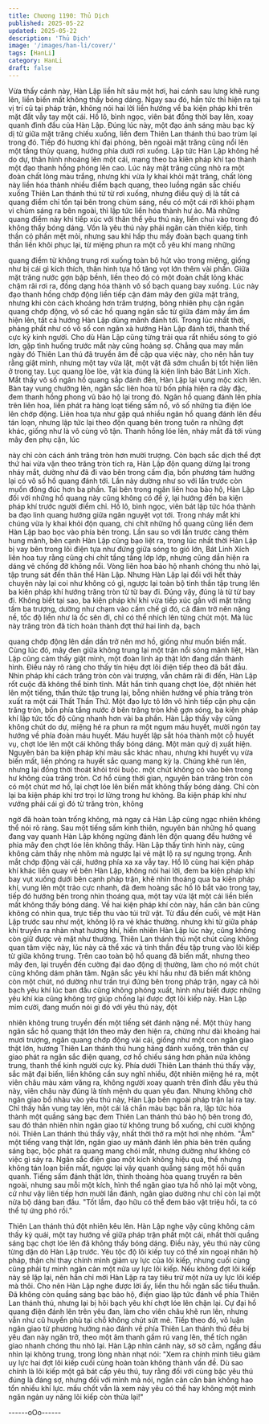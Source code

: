 ```yaml
---
title: Chương 1190: Thủ Dịch
published: 2025-05-22
updated: 2025-05-22
description: 'Thủ Dịch'
image: '/images/han-li/cover/'
tags: [HanLi]
category: HanLi
draft: false
---
```


Vừa thấy cảnh này, Hàn Lập liền hít sâu một hơi, hai cánh sau
lưng khẽ rung lên, liền biến mất không thấy bóng dáng.
Ngay sau đó, hắn tức thì hiện ra tại vị trí cũ tại pháp trận, không
nói hai lời liền hướng về ba kiện pháp khi trên mặt đất vẫy tay một
cái.
Hồ lô, bình ngọc, viên bát đồng thời bay lên, xoay quanh đình đầu
của Hàn Lập.
Đúng lúc này, một đạo ánh sáng màu bạc kỳ dị từ giữa mặt trăng
chiếu xuống, liền đem Thiên Lan thánh thú bao trùm lại trong đó.
Tiếp đó hương khí đại phóng, bên ngoài mặt trăng cũng nổi lên
một tầng thủy quang, hướng phía dưới rơi xuống.
Lập tức Hàn Lập không hề do dự, thân hình nhoáng lên một cái,
mang theo ba kiên pháp khí tạo thành một đạo thanh hồng phóng
lên cao.
Lúc này mặt trăng cũng nhỏ ra một đoàn chất lỏng màu trắng,
nhưng khi vừa ly khai khỏi mặt trăng, chất lòng này liền hóa thành
nhiều điểm bạch quang, theo luồng ngân sắc chiếu xuống Thiên
Lan thánh thú từ từ rơi xuống, nhưng điều quỷ dị là tất cả quang
điểm chỉ tồn tại bên trong chùm sáng, nếu có một cái rời khỏi
phạm vi chùm sáng ra bên ngoài, thì lập tức liền hóa thành hư ảo.
Mà những quang điểm này khi tiếp xúc với thân thể yêu thú này,
liền chui vào trong đó không thấy bóng dáng.
Vốn là yêu thú này phải ngăn cản thiên kiếp, tinh thần có phần
mệt mỏi, nhưng sau khi hấp thu mấy đoàn bạch quang tinh thần
liền khôi phục lại, từ miệng phun ra một cỗ yêu khí mang những

quang điểm từ không trung rơi xuống toàn bộ hút vào trong
miệng, giống như bị cái gì kích thích, thân hình tựa hồ tăng vọt
lớn thêm vài phần.
Giữa mặt trăng nước gợn bập bềnh, liền theo đó có một đoàn
chất lỏng khác chậm rãi rơi ra, đồng dạng hóa thành vô số bạch
quang bay xuống.
Lúc này đạo thanh hồng chớp động liền tiếp cận đám mây đen
giữa mặt trăng, nhưng khi còn cách khoảng hơn trăm trượng,
bông nhiên phụ cận ngân quang chớp động, vô số các hồ quang
ngân sắc từ giữa đám mây ầm ầm hiện lên, tất cả hướng Hàn
Lập dũng mãnh đánh tới.
Trong lúc nhất thời, phảng phất như có vô số con ngân xà hướng
Hàn Lập đánh tới, thanh thế cực kỳ kinh người.
Cho dù Hàn Lập cũng từng trải qua rất nhiều sóng to gió lơn, gặp
tình huống trước mắt này cũng hoảng sợ.
Chẳng qua may mắn ngày đó Thiên Lan thú đã truyền âm đề cập
qua việc này, cho nên hắn tuy rằng giật mình, nhưng một tay vừa
lật, một vật đã sớm chuẩn bị tốt hiện liên ở trong tay.
Lục quang lòe lòe, vật kia đúng là kiện linh bảo Bát Linh Xích.
Mắt thấy vô số ngân hồ quang sắp đánh đến, Hàn Lập lại vung
mộc xích lên.
Bàn tay vung chưởng lên, ngân sắc liên hoa từ bốn phía hiện ra
dày đặc, đem thanh hồng phong vũ bảo hộ lại trong đó.
Ngân hồ quang đánh lên phía trên liên hoa, liền phát ra hàng loạt
tiếng sấm nổ, vô số những tia điện lóe lên chớp động.
Liên hoa tựa như gặp quá nhiều ngân hồ quang đánh lên đều tán
loạn, nhưng lập tức lại theo độn quang bên trong tuôn ra những
đợt khác, giống như là vô cùng vô tận.
Thanh hồng lóe lên, nháy mắt đã tới vùng mây đen phụ cận, lúc

này chỉ còn cách ánh trăng tròn hơn mười trượng.
Còn bạch sắc dịch thể đợt thứ hai vừa vặn theo trăng tròn tích ra,
Hàn Lập độn quang dừng lại trong nháy mắt, dường như đã đi
vào bên trong cấm địa, bốn phương tám hướng lại có vô số hồ
quang đánh tới.
Lần này dường như so với lần trước còn muốn đông đúc hơn ba
phần. Tại bên trong ngân liên hoa bảo hộ, Hàn Lập đối với những
hồ quang này cũng không có để ý, lại hướng đến ba kiện pháp
khí trước người điểm chỉ.
Hồ lô, bình ngọc, viên bát lập tức hóa thành ba đạo linh quang
hướng giữa ngân nguyệt vọt tới.
Trong nháy mắt khi chúng vừa ly khai khỏi độn quang, chi chít
những hồ quang cũng liền đem Hàn Lập bao bọc vào phía bên
trong.
Lần sau so với lần trước càng thêm hung mãnh, bên cạnh Hàn
Lập cũng bạo liệt ra, trong lúc nhất thời Hàn Lập bị vay bên trong
lôi điện tựa như đứng giữa sóng to gió lớn, Bát Linh Xích liên hoa
tuy rằng cũng chi chít tầng tầng lớp lớp, nhưng cũng dần hiện ra
dáng vẻ chống đỡ không nổi.
Vòng liên hoa bảo hộ nhanh chóng thu nhỏ lại, tập trung sát đến
thân thể Hàn Lập.
Nhưng Hàn Lập lại đối với hết thảy chuyện này lại coi như không
có gì, ngược lại toàn bộ tinh thần tập trung lên ba kiên pháp khí
hướng trăng tròn từ từ bay đi.
Đúng vậy, đúng là từ từ bay đi.
Không biết tại sao, ba kiện pháp khí khi vừa tiếp xúc gần với mặt
trăng tầm ba trượng, dường như chạm vào cấm chế gì đó, cả
đám trở nên nặng nề, tốc độ liền như là ốc sên đi, chỉ có thể
nhích lên từng chút một.
Mà lúc này trăng tròn đã tích hoàn thành đợt thứ hai linh dạ, bạch

quang chớp động lên dần dần trở nên mơ hồ, giống như muốn
biến mất.
Cùng lúc đó, mây đen giữa không trung lại một trận nổi sóng
mãnh liệt, Hàn Lập cũng cảm thấy giật mình, một đoàn linh áp
thật lớn đang dần thành hình. Điều này rõ ràng cho thấy tín hiệu
đợt lôi điện tiếp theo đã bắt đầu.
Nhìn pháp khí cách trăng tròn còn vài trượng, vẫn châm rãi đi
đến, Hàn Lập rốt cuộc đã không thể bình tĩnh.
Mắt hắn tinh quang chợt lóe, đột nhiên hét lên một tiếng, thần
thức tập trung lại, bỗng nhiên hướng về phía trăng tròn xuất ra
một cái Thất Thần Thứ.
Một đạo lực tô lớn vô hình tiếp cận phụ cận trăng tròn, bốn phía
tầng nước ở bên trăng tròn khẽ gợn sóng, ba kiện pháp khí lập
tức tốc độ cũng nhanh hơn vài ba phần.
Hàn Lập thấy vậy cũng không chút do dự, miệng hé ra phun ra
một ngụm máu huyết, mười ngón tay hướng về phía đoàn máu
huyết.
Máu huyết lập sắt hóa thành một cỗ huyết vụ, chợt lóe lên một cái
không thấy bóng dáng.
Một màn quỷ dị xuất hiện.
Nguyên bản ba kiện pháp khí màu sắc khác nhau, nhưng khi
huyết vụ vừa biến mất, liền phóng ra huyết sắc quang mang kỳ lạ.
Chúng khẽ run lên, nhưng lại đồng thời thoát khỏi trói buộc. một
chút không có vào bên trong hư không của trăng tròn.
Cơ hồ cùng thời gian, nguyên bản trăng tròn còn có một chút mơ
hồ, lại chợt lóe lên biến mất không thấy bóng dáng.
Chỉ còn lại ba kiện pháp khí trơ trọi lơ lửng trong hư không.
Ba kiện pháp khí như vướng phải cái gì đó từ trăng tròn, không

ngờ đã hoàn toàn trống không, mà ngay cả Hàn Lập cũng ngạc
nhiên không thể nói rõ ràng.
Sau một tiếng sấm kinh thiên, nguyên bản những hồ quang đang
vay quanh Hàn Lập không ngừng đánh lên độn quang đều hướng
về phia mây đen chợt lóe lên không thấy.
Hàn Lập thấy tình hình này, cũng không cảm thấy nhẹ nhõm mà
ngược lại vẻ mặt lộ ra sự ngưng trọng.
Ánh mắt chớp động vài cái, hướng phía xa xa vẫy tay.
Hồ lô cùng hai kiện pháp khí khác liền quay về bên Hàn Lập,
không nói hai lời, đem ba kiện pháp khí bay vụt xuống dưới bên
cạnh pháp trận, khẽ nhìn thoáng qua ba kiện pháp khí, vung lên
một trảo cực nhanh, đã đem hoàng sắc hồ lô bắt vào trong tay,
tiếp đó hướng bên trong nhìn thoáng qua, một tay vừa lật một cái
liền biến mất không thấy bóng dáng.
Về hai kiện pháp khí còn này, hắn căn bản cũng không có nhìn
qua, trực tiếp thu vào túi trữ vật.
Từ đầu đến cuối, vẻ mặt Hàn Lập trước sau như một, không lộ ra
vẻ khác thường. nhưng khi từ giữa pháp khí truyền ra nhàn nhạt
hương khí, hiển nhiên Hàn Lập lúc này, cũng không còn giữ được
vẻ mặt như thường.
Thiên Lan thánh thú một chút cũng không quan tâm việc này, lúc
này cả thể xác và tinh thần đều tập trung vào lôi kiếp từ giữa
không trung. Trên cao toàn bộ hồ quang đã biến mất, nhưng theo
mây đen, lại truyền đến cường đại dao động dị thường, làm cho
nó một chút cũng không dám phân tâm.
Ngân sắc yêu khí hầu như đã biến mất không còn một chút, nó
dường như trần trụi đứng bên trong pháp trận, ngay cả hôi bạch
yêu khí lúc ban đầu cũng không phóng xuất, hình như biết được
những yêu khí kia cũng không trợ giúp chống lại được đợt lôi kiếp
này.
Hàn Lập mỉm cười, đang muốn nói gì đó với yêu thú này, đột

nhiên không trung truyền đến một tiếng sét đánh nặng nề.
Một thủy hang ngân sắc hồ quang thật lớn theo mây đen hiện ra,
chừng như dài khoảng hai mươi trượng, ngân quang chớp động
vài cái, giống như một con ngân giao thật lớn, hương Thiên Lan
thánh thú hung hăng đánh xuống, trên thân cự giao phát ra ngân
sắc điện quang, cơ hồ chiếu sáng hơn phân nửa không trung,
thanh thế kinh người cực kỳ.
Phía dưới Thiên Lan thánh thú thấy vậy, sắc mặt đại biến, liền
không cần suy nghĩ nhiều, đột nhiên miệng hé ra, một viên châu
màu xám văng ra, không người xoay quanh trên đỉnh đầu yêu thú
này, viên châu này đúng là tính mệnh du quan yêu đan.
Nhưng không chờ ngân giao bổ nhàu vào yêu thú này, Hàn Lập
bên ngoài pháp trận lại ra tay.
Chỉ thấy hắn vung tay lên, một cái lá chắn màu bạc bắn ra, lập
tức hóa thành một quầng sáng bạc đem Thiên Lan thánh thú bảo
hộ bên trong đó, sau đó thản nhiên nhìn ngân giao từ không trung
bổ xuống, chỉ cười không nói.
Thiên Lan thánh thú thấy vậy, nhất thời thở ra một hơi nhẹ nhõm.
"Ầm" một tiếng vang thật lớn, ngân giao uy mãnh đánh lên phía
bên trên quầng sáng bạc, bộc phát ra quang mang chói mắt,
nhưng dường như không có việc gì sảy ra.
Ngân sắc điện giao một kích không hiệu quả, thế nhưng không
tán loạn biến mất, ngược lại vây quanh quầng sáng một hồi quấn
quanh.
Tiếng sấm đánh thật lớn, thình thoàng hòa quang truyền ra bên
ngoài, nhưng sau mỗi một kích, hình thể ngân giao tựa hồ nhỏ lại
một vòng, cứ như vậy liên tiếp hơn mười lần đánh, ngân giao
dường như chỉ còn lại một nửa bộ dáng ban đầu.
"Tốt lắm, đạo hữu có thể đem bảo vật triệu hồi, ta có thể tự ứng
phó rồi."

Thiên Lan thánh thú đột nhiên kêu lên.
Hàn Lập nghe vậy cũng không cảm thấy kỳ quái, một tay hướng
về giữa pháp trận phất một cái, nhất thời quầng sáng bạc chợt lóe
lên đã không thấy bóng dáng.
Điều này, yêu thú này cũng từng dặn dò Hàn Lập trước.
Yêu tộc độ lôi kiếp tuy có thể xin ngoại nhân hộ pháp, thận chí
thay chính mình giảm uy lực của lôi kiếp, nhưng cuối cùng cũng
phải tự mình ngăn cản một nửa uy lực lôi kiếp.
Nếu không đợt lôi kiếp này sẽ lặp lại, nên hắn chỉ mời Hàn Lập ra
tay tiêu trừ một nửa uy lực lôi kiếp mà thôi.
Cho nên Hàn Lập nghe được lời ấy, liền thu hồi ngân sắc tiểu
thuẫn.
Đã không còn quầng sáng bạc bảo hộ, điện giao lập tức đánh về
phía Thiên Lan thánh thú, nhưng lại bị hôi bạch yêu khí chợt lóe
lên chặn lại.
Cự đại hồ quang điện đánh lên trên yêu đan, làm cho viên châu
khẽ run lên, nhưng vẫn như cũ huyền phù tại chỗ không chút sứt
mẻ.
Tiếp theo đó, vô luận ngân giao từ phương hướng nào đánh về
phía Thiên Lan thánh thú đều bị yêu đan này ngăn trở, theo một
âm thanh gầm rú vang lên, thể tích ngân giao nhanh chóng thu
nhỏ lại.
Hàn Lập nhìn cảnh này, sờ sờ cằm, ngẩng đầu nhìn lại không
trung, trong lòng nhàn nhạt nói:
"Xem ra chính mình tiêu giảm uy lực hai đợt lôi kiếp cuối cùng
hoàn toàn không thành vấn đề. Dù sao chính là lôi kiếp một gã
bát cấp yêu thú, tuy rằng đối với cùng bậc yêu thú đúng là đáng
sợ, nhưng đối với mình mà nói, ngăn cản căn bản không hao tổn
nhiều khí lực. mấu chốt vẫn là xem này yêu có thể hay không một
mình ngăn ngản uy năng lôi kiếp còn thừa lại!"

------oOo------

